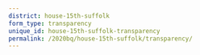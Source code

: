 ```yaml
---
district: house-15th-suffolk
form_type: transparency
unique_id: house-15th-suffolk-transparency
permalink: /2020bq/house-15th-suffolk/transparency/
---
```

